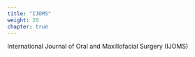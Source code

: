```yaml
---
title: "IJOMS"
weight: 20
chapter: true
---
```

International Journal of Oral and Maxillofacial Surgery (IJOMS)